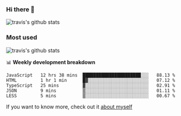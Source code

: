### Hi there 👋

<!--
**HondryTravis/HondryTravis** is a ✨ _special_ ✨ repository because its `README.md` (this file) appears on your GitHub profile.

Here are some ideas to get you started:

- 🔭 I’m currently working on ...
- 🌱 I’m currently learning ...
- 👯 I’m looking to collaborate on ...
- 🤔 I’m looking for help with ...
- 💬 Ask me about ...
- 📫 How to reach me: ...
- 😄 Pronouns: ...
- ⚡ Fun fact: ...
-->

![travis's github stats](https://github-readme-stats.vercel.app/api?username=HondryTravis&hide=stars)
### Most used
![travis's github stats](https://github-readme-stats.anuraghazra1.vercel.app/api/top-langs/?username=HondryTravis&layout=compact&hide_title=true)

📊 **Weekly development breakdown**

<!--START_SECTION:waka-->
```text
JavaScript   12 hrs 38 mins  ██████████████████████░░░   88.13 % 
HTML         1 hr 1 min      █▓░░░░░░░░░░░░░░░░░░░░░░░   07.12 % 
TypeScript   25 mins         ▓░░░░░░░░░░░░░░░░░░░░░░░░   02.91 % 
JSON         9 mins          ▒░░░░░░░░░░░░░░░░░░░░░░░░   01.11 % 
LESS         5 mins          ▒░░░░░░░░░░░░░░░░░░░░░░░░   00.67 % 
```
<!--END_SECTION:waka-->

If you want to know more, check out it [about myself](https://hondrytravis.github.io/)
